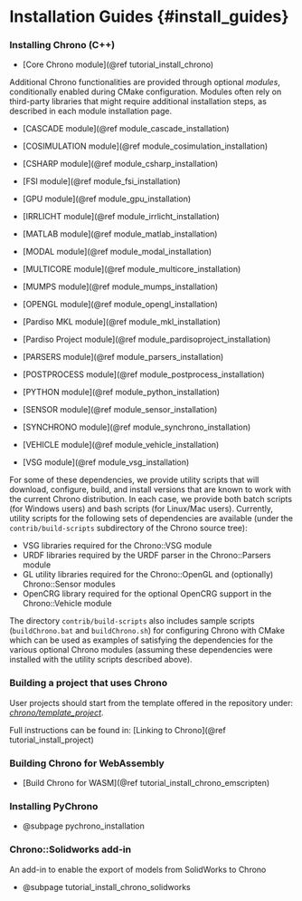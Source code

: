 Installation Guides {#install_guides}
==========================

### Installing Chrono (C++)

-   [Core Chrono module](@ref tutorial_install_chrono)

Additional Chrono functionalities are provided through optional _modules_, conditionally enabled during CMake configuration. Modules often rely on third-party libraries that might require additional installation steps, as described in each module installation page.

-   [CASCADE module](@ref module_cascade_installation)

-   [COSIMULATION module](@ref module_cosimulation_installation)

-   [CSHARP module](@ref module_csharp_installation)

-   [FSI module](@ref module_fsi_installation)

-   [GPU module](@ref module_gpu_installation)

-   [IRRLICHT module](@ref module_irrlicht_installation)

-   [MATLAB module](@ref module_matlab_installation)

-   [MODAL module](@ref module_modal_installation)

-   [MULTICORE module](@ref module_multicore_installation)

-   [MUMPS module](@ref module_mumps_installation)

-   [OPENGL module](@ref module_opengl_installation)

-   [Pardiso MKL module](@ref module_mkl_installation)

-   [Pardiso Project module](@ref module_pardisoproject_installation)

-   [PARSERS module](@ref module_parsers_installation)

-   [POSTPROCESS module](@ref module_postprocess_installation)

-   [PYTHON module](@ref module_python_installation)

-   [SENSOR module](@ref module_sensor_installation)	

-   [SYNCHRONO module](@ref module_synchrono_installation)

-   [VEHICLE module](@ref module_vehicle_installation)

-   [VSG module](@ref module_vsg_installation)


For some of these dependencies, we provide utility scripts that will download, configure, build, and install versions that are known to work with the current Chrono distribution. In each case, we provide both batch scripts (for Windows users) and bash scripts (for Linux/Mac users). Currently, utility scripts for the following sets of dependencies are available (under the `contrib/build-scripts` subdirectory of the Chrono source tree):

- VSG libraries required for the Chrono::VSG module
- URDF libraries required by the URDF parser in the Chrono::Parsers module
- GL utility libraries required for the Chrono::OpenGL and (optionally) Chrono::Sensor modules
- OpenCRG library required for the optional OpenCRG support in the Chrono::Vehicle module

The directory `contrib/build-scripts` also includes sample scripts (`buildChrono.bat` and `buildChrono.sh`) for configuring Chrono with CMake which can be used as examples of satisfying the dependencies for the various optional Chrono modules (assuming these dependencies were installed with the utility scripts described above).

### Building a project that uses Chrono

User projects should start from the template offered in the repository under: [_chrono/template_project_](https://github.com/projectchrono/chrono/tree/main/template_project).

Full instructions can be found in: [Linking to Chrono](@ref tutorial_install_project)

### Building Chrono for WebAssembly

-   [Build Chrono for WASM](@ref tutorial_install_chrono_emscripten)


### Installing PyChrono

- @subpage pychrono_installation


### Chrono::Solidworks add-in

An add-in to enable the export of models from SolidWorks to Chrono

- @subpage tutorial_install_chrono_solidworks
